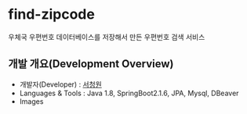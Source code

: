 # find-zipcode
우체국 우편번호 데이터베이스를 저장해서 만든 우편번호 검색 서비스

## 개발 개요(Development Overview)
* 개발자(Developer) : [서청원](https://github.com/coneseo)
* Languages & Tools : Java 1.8, SpringBoot2.1.6, JPA, Mysql, DBeaver
* Images
